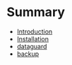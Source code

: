 # Summary

* [Introduction](README.md)
* [Installation](installation.md)
* [dataguard](dataguard.md)
* [backup](backup.md)

